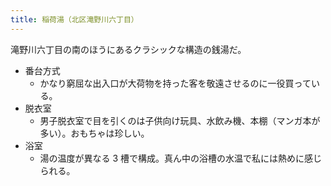 ```yaml
---
title: 稲荷湯（北区滝野川六丁目）
---
```


滝野川六丁目の南のほうにあるクラシックな構造の銭湯だ。

* 番台方式
  * かなり窮屈な出入口が大荷物を持った客を敬遠させるのに一役買っている。
* 脱衣室
  * 男子脱衣室で目を引くのは子供向け玩具、水飲み機、本棚（マンガ本が多い）。おもちゃは珍しい。
* 浴室
  * 湯の温度が異なる 3 槽で構成。真ん中の浴槽の水温で私には熱めに感じられる。
